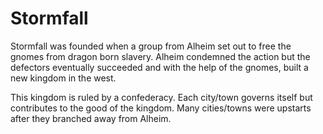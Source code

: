 # Stormfall

Stormfall was founded when a group from Alheim set out to free the gnomes from dragon born slavery. Alheim condemned the action but the defectors eventually succeeded and with the help of the gnomes, built a new kingdom in the west.

This kingdom is ruled by a confederacy. Each city/town governs itself but contributes to the good of the kingdom. Many cities/towns were upstarts after they branched away from Alheim.
